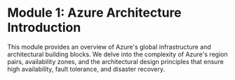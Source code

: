 # Module 1: Azure Architecture Introduction

This module provides an overview of Azure's global infrastructure and architectural building blocks.
We delve into the complexity of Azure's region pairs, availability zones, and the architectural design
principles that ensure high availability, fault tolerance, and disaster recovery.
